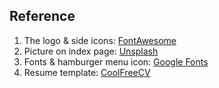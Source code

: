 

## Reference
1. The logo & side icons: [FontAwesome](https://fontawesome.com/v4/icons/)
2. Picture on index page: [Unsplash](https://unsplash.com/)
3. Fonts & hamburger menu icon: [Google Fonts](https://fonts.google.com/)
4. Resume template: [CoolFreeCV](https://www.coolfreecv.com/)